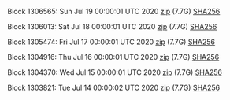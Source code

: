 Block 1306565: Sun Jul 19 00:00:01 UTC 2020 [zip](https://dash-bootstrap.ams3.digitaloceanspaces.com/mainnet/2020-07-19/bootstrap.dat.zip) (7.7G) [SHA256](https://dash-bootstrap.ams3.digitaloceanspaces.com/mainnet/2020-07-19/sha256.txt)

Block 1306013: Sat Jul 18 00:00:01 UTC 2020 [zip](https://dash-bootstrap.ams3.digitaloceanspaces.com/mainnet/2020-07-18/bootstrap.dat.zip) (7.7G) [SHA256](https://dash-bootstrap.ams3.digitaloceanspaces.com/mainnet/2020-07-18/sha256.txt)

Block 1305474: Fri Jul 17 00:00:01 UTC 2020 [zip](https://dash-bootstrap.ams3.digitaloceanspaces.com/mainnet/2020-07-17/bootstrap.dat.zip) (7.7G) [SHA256](https://dash-bootstrap.ams3.digitaloceanspaces.com/mainnet/2020-07-17/sha256.txt)

Block 1304916: Thu Jul 16 00:00:01 UTC 2020 [zip](https://dash-bootstrap.ams3.digitaloceanspaces.com/mainnet/2020-07-16/bootstrap.dat.zip) (7.7G) [SHA256](https://dash-bootstrap.ams3.digitaloceanspaces.com/mainnet/2020-07-16/sha256.txt)

Block 1304370: Wed Jul 15 00:00:01 UTC 2020 [zip](https://dash-bootstrap.ams3.digitaloceanspaces.com/mainnet/2020-07-15/bootstrap.dat.zip) (7.7G) [SHA256](https://dash-bootstrap.ams3.digitaloceanspaces.com/mainnet/2020-07-15/sha256.txt)

Block 1303821: Tue Jul 14 00:00:02 UTC 2020 [zip](https://dash-bootstrap.ams3.digitaloceanspaces.com/mainnet/2020-07-14/bootstrap.dat.zip) (7.7G) [SHA256](https://dash-bootstrap.ams3.digitaloceanspaces.com/mainnet/2020-07-14/sha256.txt)
